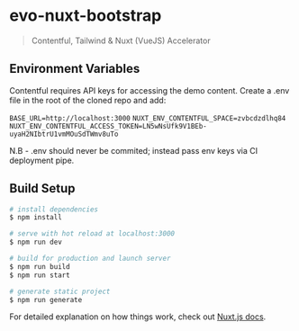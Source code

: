 # evo-nuxt-bootstrap

> Contentful, Tailwind & Nuxt (VueJS) Accelerator

## Environment Variables
Contentful requires API keys for accessing the demo content. Create a .env file in the root of the cloned repo and add:

`BASE_URL=http://localhost:3000`
`NUXT_ENV_CONTENTFUL_SPACE=zvbcdzdlhq84`
`NUXT_ENV_CONTENTFUL_ACCESS_TOKEN=LN5wNsUfk9V1BEb-uyaH2NIbtrU1vmMOuSdTWmv8uTo`

N.B - .env should never be commited; instead pass env keys via CI deployment pipe.

## Build Setup

```bash
# install dependencies
$ npm install

# serve with hot reload at localhost:3000
$ npm run dev

# build for production and launch server
$ npm run build
$ npm run start

# generate static project
$ npm run generate
```

For detailed explanation on how things work, check out [Nuxt.js docs](https://nuxtjs.org).
